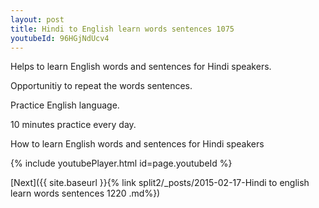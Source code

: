 ```yaml
---
layout: post
title: Hindi to English learn words sentences 1075 
youtubeId: 96HGjNdUcv4
---
```

 
 
Helps to learn English words and sentences for Hindi speakers.

Opportunitiy to repeat the words sentences. 

Practice English language. 
 
10 minutes practice every day. 
 
How to learn English words and sentences for Hindi speakers 
 
{% include youtubePlayer.html id=page.youtubeId %}
 
 
[Next]({{ site.baseurl }}{% link  split2/_posts/2015-02-17-Hindi to english learn words sentences 1220 .md%})
 
